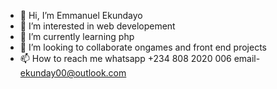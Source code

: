 - 👋 Hi, I’m Emmanuel Ekundayo
- 👀 I’m interested in web developement
- 🌱 I’m currently learning php
- 💞️ I’m looking to collaborate ongames and front end projects
- 📫 How to reach me
whatsapp 
+234 808 2020 006
email- ekunday00@outlook.com 
<!---
EmmanuelEkundayo/EmmanuelEkundayo is a ✨ special ✨ repository because its `README.md` (this file) appears on your GitHub profile.
You can click the Preview link to take a look at your changes.
--->
